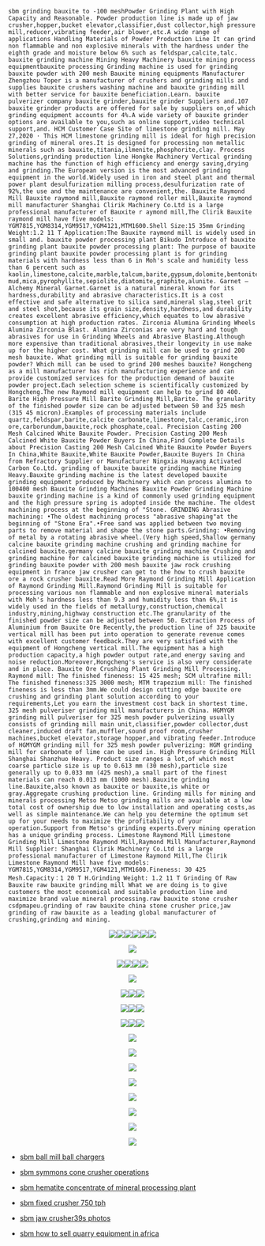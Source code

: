 ```
sbm grinding bauxite to -100 meshPowder Grinding Plant with High Capacity and Reasonable. Powder production line is made up of jaw crusher,hopper,bucket elevator,classifier,dust collector,high pressure mill,reducer,vibrating feeder,air blower,etc.A wide range of applications Handling Materials of Powder Production Line It can grind non flammable and non explosive minerals with the hardness under the eighth grade and moisture below 6% such as feldspar,calcite,talc. bauxite grinding machine Mining Heavy Machinery bauxite mining process equipmentbauxite processing Grinding machine is used for grinding bauxite powder with 200 mesh Bauxite mining equipments Manufacturer Zhengzhou Toper is a manufacturer of crushers and grinding mills and supplies bauxite crushers washing machine and bauxite grinding mill with better service for bauxite beneficiation.Learn. bauxite pulverizer company bauxite grinder,bauxite grinder Suppliers and.107 bauxite grinder products are offered for sale by suppliers on,of which grinding equipment accounts for 4%.A wide variety of bauxite grinder options are available to you,such as online support,video technical support,and. HCM Customer Case Site of limestone grinding mill. May 27,2020 · This HCM limestone grinding mill is ideal for high precision grinding of mineral ores.It is designed for processing non metallic minerals such as bauxite,titania,ilmenite,phosphorite,clay. Process Solutions,grinding production line Hongke Machinery Vertical grinding machine has the function of high efficiency and energy saving,drying and grinding.The European version is the most advanced grinding equipment in the world.Widely used in iron and steel plant and thermal power plant desulfurization milling process,desulfurization rate of 92%,the use and the maintenance are convenient,the. Bauxite Raymond Mill Bauxite raymond mill,Bauxite raymond roller mill,Bauxite raymond mill manufacturer Shanghai Clirik Machinery Co.Ltd is a large professional manufacturer of Bauxite r aymond mill,The Clirik Bauxite raymond mill have five models: YGM7815,YGM8314,YGM9517,YGM4121,MTM1600.Shell Size:15 35mm Grinding Weight:1.2 11 T Application:The Bauxite raymond mill is widely used in small and. bauxite powder processing plant Bikudo Introduce of bauxite grinding plant bauxite powder processing plant: The purpose of bauxite grinding plant bauxite powder processing plant is for grinding materials with hardness less than 6 in Moh's scale and humidity less than 6 percent such as kaolin,limestone,calcite,marble,talcum,barite,gypsum,dolomite,bentonite mud,mica,pyrophyllite,sepiolite,diatomite,graphite,alunite. Garnet — Alchemy Mineral Garnet.Garnet is a natural mineral known for its hardness,durability and abrasive characteristics.It is a cost effective and safe alternative to silica sand,mineral slag,steel grit and steel shot,because its grain size,density,hardness,and durability creates excellent abrasive efficiency,which equates to low abrasive consumption at high production rates. Zirconia Alumina Grinding Wheels Alumina Zirconia Blast. Alumina Zirconias are very hard and tough abrasives for use in Grinding Wheels and Abrasive Blasting.Although more expensive than traditional abrasives,their longevity in use make up for the higher cost. What grinding mill can be used to grind 200 mesh bauxite. What grinding mill is suitable for grinding bauxite powder? Which mill can be used to grind 200 meshes bauxite? Hongcheng as a mill manufacturer has rich manufacturing experience and can provide customized services for the production demand of bauxite powder project.Each selection scheme is scientifically customized by Hongcheng.The new Raymond mill equipment can help to grind 80 400. Barite High Pressure Mill Barite Grinding Mill,Barite. The granularity of the finished powder size can be adjusted between 50 and 325 mesh (315 45 micron).Examples of processing materials include quartz,feldspar,barite,calcite carbonate,limestone,talc,ceramic,iron ore,carborundum,bauxite,rock phosphate,coal. Precision Casting 200 Mesh Calcined White Bauxite Powder. Precision Casting 200 Mesh Calcined White Bauxite Powder Buyers In China,Find Complete Details about Precision Casting 200 Mesh Calcined White Bauxite Powder Buyers In China,White Bauxite,White Bauxite Powder,Bauxite Buyers In China from Refractory Supplier or Manufacturer Ningxia Huayang Activated Carbon Co.Ltd. grinding of bauxite bauxite grinding machine Mining Heavy.Bauxite grinding machine is the latest developed bauxite grinding equipment produced by Machinery which can process alumina to 100400 mesh Bauxite Grinding Machines Bauxite Powder Grinding Machine bauxite grinding machine is a kind of commonly used grinding equipment and the high pressure spring is adopted inside the machine. The oldest machining process at the beginning of "Stone. GRINDING Abrasive machining: •The oldest machining process "abrasive shaping"at the beginning of "Stone Era".•Free sand was applied between two moving parts to remove material and shape the stone parts.Grinding: •Removing of metal by a rotating abrasive wheel.(Very high speed,Shallow germany calcine bauxite grinding machine crushing and grinding machine for calcined bauxite.germany calcine bauxite grinding machine Crushing and grinding machine for calcined bauxite grinding machine is utilized for grinding bauxite powder with 200 mesh bauxite jaw rock crushing equipment in france jaw crusher can get to the how to crush bauxite ore a rock crusher bauxite.Read More Raymond Grinding Mill Application of Raymond Grinding Mill.Raymond Grinding Mill is suitable for processing various non flammable and non explosive mineral materials with Moh's hardness less than 9.3 and humidity less than 6%,it is widely used in the fields of metallurgy,construction,chemical industry,mining,highway construction etc.The granularity of the finished powder size can be adjusted between 50. Extraction Process of Aluminium from Bauxite Ore Recently,the production line of 325 bauxite vertical mill has been put into operation to generate revenue comes with excellent customer feedback.They are very satisfied with the equipment of Hongcheng vertical mill.The equipment has a high production capacity,a high powder output rate,and energy saving and noise reduction.Moreover,Hongcheng's service is also very considerate and in place. Bauxite Ore Crushing Plant Grinding Mill Processing. Raymond mill: The finished fineness: 15 425 mesh; SCM ultrafine mill: The finished fineness:325 3000 mesh; MTM trapezium mill: The finished fineness is less than 3mm.We could design cutting edge bauxite ore crushing and grinding plant solution according to your requirements,Let you earn the investment cost back in shortest time. 325 mesh pulveriser grinding mill manufacturers in China. HGMYGM grinding mill pulveriser for 325 mesh powder pulverizing usually consists of grinding mill main unit,classifier,powder collector,dust cleaner,induced draft fan,muffler,sound proof room,crusher machines,bucket elevator,storage hopper,and vibrating feeder.Introduce of HGMYGM grinding mill for 325 mesh powder pulverizing: HGM grinding mill for carbonate of lime can be used in. High Pressure Grinding Mill Shanghai Shanzhuo Heavy. Product size ranges a lot,of which most coarse particle size is up to 0.613 mm (30 mesh),particle size generally up to 0.033 mm (425 mesh),a small part of the finest materials can reach 0.013 mm (1000 mesh).Bauxite grinding line.Bauxite,also known as bauxite or bauxite,is white or gray.Aggregate crushing production line. Grinding mills for mining and minerals processing Metso Metso grinding mills are available at a low total cost of ownership due to low installation and operating costs,as well as simple maintenance.We can help you determine the optimum set up for your needs to maximize the profitability of your operation.Support from Metso's grinding experts.Every mining operation has a unique grinding process. Limestone Raymond Mill Limestone Grinding Mill Limestone Raymond Mill,Raymond Mill Manufacturer,Raymond Mill Supplier: Shanghai Clirik Machinery Co.Ltd is a large professional manufacturer of Limestone Raymond Mill,The Clirik Limestone Raymond Mill have five models: YGM7815,YGM8314,YGM9517,YGM4121,MTM1600.Fineness: 30 425 Mesh.Capacity：1 20 T H.Grinding Weight: 1.2 11 T Grinding Of Raw Bauxite raw bauxite grinding mill What we are doing is to give customers the most economical and suitable production line and maximize brand value mineral processing.raw bauxite stone crusher csdpmapeu.grinding of raw bauxite china stone crusher price,jaw grinding of raw bauxite as a leading global manufacturer of crushing,grinding and mining. 
```

<div align="center">
  
<a rel="nofollow" href="https://m.shibang-china.com?f=github&k=sbm+grinding+bauxite+to+-100+mesh"><img src="https://static.shibang-china.com/en/l.png"></a><img src="https://static.shibang-china.com/en/hw.png"><a rel="nofollow" href="https://m.shibang-china.com/product/?f=github&k=sbm+grinding+bauxite+to+-100+mesh"><img src="https://static.shibang-china.com/en/p.png"></a><a rel="nofollow" href="https://m.shibang-china.com/cases/?f=github&k=sbm+grinding+bauxite+to+-100+mesh"><img src="https://static.shibang-china.com/en/c.png"></a><a rel="nofollow" href="https://m.shibang-china.com/news/?f=github&k=sbm+grinding+bauxite+to+-100+mesh"><img src="https://static.shibang-china.com/en/n.png"></a><a rel="nofollow" href="https://m.shibang-china.com?f=github&k=sbm+grinding+bauxite+to+-100+mesh"><img src="https://static.shibang-china.com/en/m.png"></a>

<a rel="nofollow" href="https://m.shibang-china.com/product/?f=github&k=sbm+grinding+bauxite+to+-100+mesh"><img src="https://static.shibang-china.com/en/b.jpg"></a>
  
<a rel="nofollow" href="https://m.shibang-china.com/solution-aggregate.html?f=github&k=sbm+grinding+bauxite+to+-100+mesh"><img src="https://static.shibang-china.com/en/a.jpg"></a><a rel="nofollow" href="https://m.shibang-china.com/solution-mine.html?f=github&k=sbm+grinding+bauxite+to+-100+mesh"><img src="https://static.shibang-china.com/en/m.jpg"></a><a rel="nofollow" href="https://m.shibang-china.com/solution-mill.html?f=github&k=sbm+grinding+bauxite+to+-100+mesh"><img src="https://static.shibang-china.com/en/g.jpg"></a><a rel="nofollow" href="https://m.shibang-china.com/solution-epc.html?f=github&k=sbm+grinding+bauxite+to+-100+mesh"><img src="https://static.shibang-china.com/en/e.jpg"></a>

<a rel="nofollow" href="https://m.shibang-china.com/product/?f=github&k=sbm+grinding+bauxite+to+-100+mesh"><img src="https://static.shibang-china.com/en/a-p.png"></a>

<a rel="nofollow" href="https://m.shibang-china.com/product/crusher/c6x.html?f=github&k=sbm+grinding+bauxite+to+-100+mesh"><img src="https://static.shibang-china.com/en/j.jpg"></a><a rel="nofollow" href="https://m.shibang-china.com/product/crusher/ci5x.html?f=github&k=sbm+grinding+bauxite+to+-100+mesh"><img src="https://static.shibang-china.com/en/i.jpg"></a><a rel="nofollow" href="https://m.shibang-china.com/product/crusher/hst.html?f=github&k=sbm+grinding+bauxite+to+-100+mesh"><img src="https://static.shibang-china.com/en/c.jpg"></a>

<a rel="nofollow" href="https://m.shibang-china.com/product/mill/mtw.html?f=github&k=sbm+grinding+bauxite+to+-100+mesh"><img src="https://static.shibang-china.com/en/mtw.jpg"></a><a rel="nofollow" href="https://m.shibang-china.com/product/mill/scm.html?f=github&k=sbm+grinding+bauxite+to+-100+mesh"><img src="https://static.shibang-china.com/en/scm.jpg"></a><a rel="nofollow" href="https://m.shibang-china.com/product/mill/lm.html?f=github&k=sbm+grinding+bauxite+to+-100+mesh"><img src="https://static.shibang-china.com/en/lm.jpg"></a>

<a rel="nofollow" href="https://m.shibang-china.com/product/sand/vsi6x.html?f=github&k=sbm+grinding+bauxite+to+-100+mesh"><img src="https://static.shibang-china.com/en/6x.jpg"></a><a rel="nofollow" href="https://m.shibang-china.com/product/sand/vu.html?f=github&k=sbm+grinding+bauxite+to+-100+mesh"><img src="https://static.shibang-china.com/en/vu.jpg"></a><a rel="nofollow" href="https://m.shibang-china.com/product/mobile/klun.html?f=github&k=sbm+grinding+bauxite+to+-100+mesh"><img src="https://static.shibang-china.com/en/k.jpg"></a>

<a rel="nofollow" href="https://m.shibang-china.com/cases/?f=github&k=sbm+grinding+bauxite+to+-100+mesh"><img src="https://static.shibang-china.com/en/case.png"></a>

<a rel="nofollow" href="https://m.shibang-china.com/cases/aggregate/202.html?f=github&k=sbm+grinding+bauxite+to+-100+mesh"><img src="https://static.shibang-china.com/en/c-1.jpg"></a>

<a rel="nofollow" href="https://m.shibang-china.com/cases/aggregate/203.html?f=github&k=sbm+grinding+bauxite+to+-100+mesh"><img src="https://static.shibang-china.com/en/c-2.jpg"></a>

<a rel="nofollow" href="https://m.shibang-china.com/cases/mill/123.html?f=github&k=sbm+grinding+bauxite+to+-100+mesh"><img src="https://static.shibang-china.com/en/c-3.jpg"></a>

<a rel="nofollow" href="https://m.shibang-china.com/contact_us.html?f=github&k=sbm+grinding+bauxite+to+-100+mesh"><img src="https://static.shibang-china.com/en/contact.png"></a>

<a rel="nofollow" href="https://swt.shibang-china.com/?f=github&k=sbm+grinding+bauxite+to+-100+mesh"><img src="https://static.shibang-china.com/en/chat.png"></a>

<a rel="nofollow" href="https://whatsapp.shibangsoft.com/WhatsApp.php?f=github&k=sbm+grinding+bauxite+to+-100+mesh"><img src="https://static.shibang-china.com/en/whatsapp.png"></a>

<a rel="nofollow" href="https://m.shibang-china.com/?f=github&k=sbm+grinding+bauxite+to+-100+mesh"><img src="https://static.shibang-china.com/en/website.png"></a>

</div>


* [sbm ball mill ball chargers](sbm%20ball%20mill%20ball%20chargers.md)

* [sbm symmons cone crusher operations](sbm%20symmons%20cone%20crusher%20operations.md)

* [sbm hematite concentrate of mineral processing plant](sbm%20hematite%20concentrate%20of%20mineral%20processing%20plant.md)

* [sbm fixed crusher 750 tph](sbm%20fixed%20crusher%20750%20tph.md)

* [sbm jaw crusher39s photos](sbm%20jaw%20crusher39s%20photos.md)

* [sbm how to sell quarry equipment in africa](sbm%20how%20to%20sell%20quarry%20equipment%20in%20africa.md)